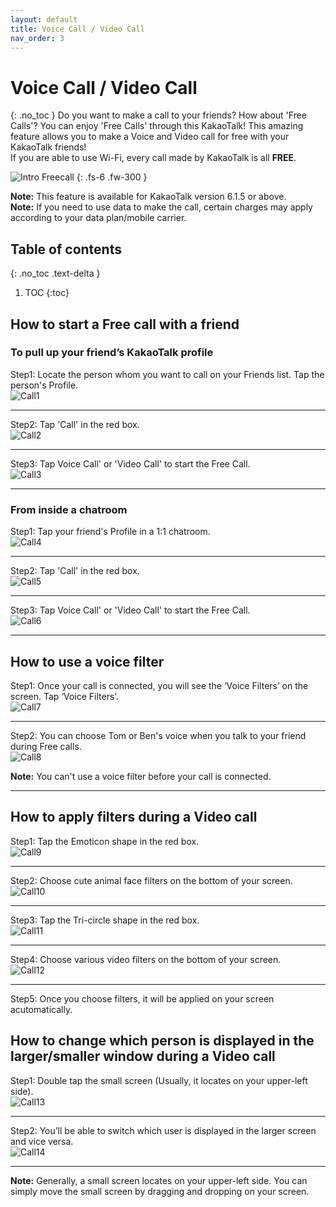 ```yaml
---
layout: default
title: Voice Call / Video Call
nav_order: 3
---
```


# Voice Call / Video Call
{: .no_toc }
Do you want to make a call to your friends? How about 'Free Calls'? You can enjoy 'Free Calls' through this KakaoTalk! This amazing feature allows you to make a Voice and Video call for free with your KakaoTalk friends!
<br />
If you are able to use Wi-Fi, every call made by KakaoTalk is all **FREE**.

![Intro Freecall](https://github.com/jstyle5/KakaoTalk-English-Version-Guide/blob/gh-pages/assets/images/intro-freecall.png?raw=true "VOICE CALL / VIDEO CALL")
{: .fs-6 .fw-300 }

**Note:** This feature is available for KakaoTalk version 6.1.5 or above.
<br />
**Note:** If you need to use data to make the call, certain charges may apply according to your data plan/mobile carrier.

## Table of contents
{: .no_toc .text-delta }

1. TOC
{:toc}

## How to start a Free call with a friend
### To pull up your friend’s KakaoTalk profile

Step1: Locate the person whom you want to call on your Friends list. Tap the person's Profile.
<br />
![Call1](https://github.com/jstyle5/KakaoTalk-English-Version-Guide/blob/gh-pages/assets/images/calls/call-1.png?raw=true "CALL1")

---

Step2: Tap 'Call' in the red box.
<br />
![Call2](https://github.com/jstyle5/KakaoTalk-English-Version-Guide/blob/gh-pages/assets/images/calls/call-2.png?raw=true "CALL2")

---

Step3: Tap Voice Call' or 'Video Call' to start the Free Call.
<br />
![Call3](https://github.com/jstyle5/KakaoTalk-English-Version-Guide/blob/gh-pages/assets/images/calls/call-3.png?raw=true "CALL3")

---

### From inside a chatroom

Step1: Tap your friend's Profile in a 1:1 chatroom.
<br />
![Call4](https://github.com/jstyle5/KakaoTalk-English-Version-Guide/blob/gh-pages/assets/images/calls/call-4.png?raw=true "CALL4")

---

Step2: Tap 'Call' in the red box.
<br />
![Call5](https://github.com/jstyle5/KakaoTalk-English-Version-Guide/blob/gh-pages/assets/images/calls/call-5.png?raw=true "CALL5")

---

Step3: Tap Voice Call' or 'Video Call' to start the Free Call.
<br />
![Call6](https://github.com/jstyle5/KakaoTalk-English-Version-Guide/blob/gh-pages/assets/images/calls/call-6.png?raw=true "CALL6")

---

## How to use a voice filter

Step1: Once your call is connected, you will see the ‘Voice Filters’ on the screen. Tap ‘Voice Filters’.
<br />
![Call7](https://github.com/jstyle5/KakaoTalk-English-Version-Guide/blob/gh-pages/assets/images/calls/call-7.png?raw=true "CALL7")

---

Step2: You can choose Tom or Ben's voice when you talk to your friend during Free calls.
<br />
![Call8](https://github.com/jstyle5/KakaoTalk-English-Version-Guide/blob/gh-pages/assets/images/calls/call-8.png?raw=true "CALL8")

**Note:** You can't use a voice filter before your call is connected.

---

## How to apply filters during a Video call

Step1: Tap the Emoticon shape in the red box.
<br />
![Call9](https://github.com/jstyle5/KakaoTalk-English-Version-Guide/blob/gh-pages/assets/images/calls/call-9.png?raw=true "CALL9")

---

Step2: Choose cute animal face filters on the bottom of your screen.
<br />
![Call10](https://github.com/jstyle5/KakaoTalk-English-Version-Guide/blob/gh-pages/assets/images/calls/call-10.png?raw=true "CALL10")

---

Step3: Tap the Tri-circle shape in the red box.
<br />
![Call11](https://github.com/jstyle5/KakaoTalk-English-Version-Guide/blob/gh-pages/assets/images/calls/call-11.png?raw=true "CALL11")

---

Step4: Choose various video filters on the bottom of your screen.
<br />
![Call12](https://github.com/jstyle5/KakaoTalk-English-Version-Guide/blob/gh-pages/assets/images/calls/call-12.png?raw=true "CALL12")

---

Step5: Once you choose filters, it will be applied on your screen acutomatically.
<br />


## How to change which person is displayed in the larger/smaller window during a Video call

Step1: Double tap the small screen (Usually, it locates on your upper-left side).
<br />
![Call13](https://github.com/jstyle5/KakaoTalk-English-Version-Guide/blob/gh-pages/assets/images/calls/call-13.png?raw=true "CALL13")

---

Step2: You’ll be able to switch which user is displayed in the larger screen and vice versa.
<br />
![Call14](https://github.com/jstyle5/KakaoTalk-English-Version-Guide/blob/gh-pages/assets/images/calls/call-14.png?raw=true "CALL14")

---

**Note:** Generally, a small screen locates on your upper-left side. You can simply move the small screen by dragging and dropping on your screen.
